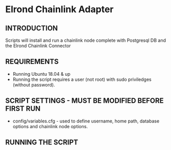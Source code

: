 # Elrond Chainlink Adapter

## INTRODUCTION

Scripts will install and run a chainlink node complete with Postgresql DB and the Elrond Chainlink Connector

## REQUIREMENTS

- Running Ubuntu 18.04 & up
- Running the script requires a user (not root) with sudo priviledges (without password).

## SCRIPT SETTINGS - MUST BE MODIFIED BEFORE FIRST RUN

- config/variables.cfg - used to define username, home path, database options and chainlink node options.

## RUNNING THE SCRIPT
